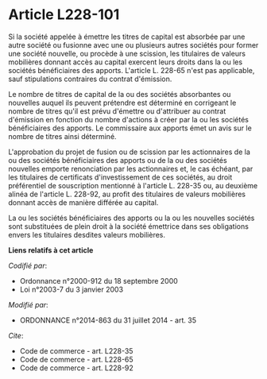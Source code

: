 # Article L228-101

Si la société appelée à émettre les titres de capital est absorbée par une autre société ou fusionne avec une ou plusieurs
autres sociétés pour former une société nouvelle, ou procède à une scission, les titulaires de valeurs mobilières donnant
accès au capital exercent leurs droits dans la ou les sociétés bénéficiaires des apports. L'article L. 228-65 n'est pas
applicable, sauf stipulations contraires du contrat d'émission. 

Le nombre de titres de capital de la ou des sociétés absorbantes ou nouvelles auquel ils peuvent prétendre est déterminé en
corrigeant le nombre de titres qu'il est prévu d'émettre ou d'attribuer au contrat d'émission en fonction du nombre d'actions
à créer par la ou les sociétés bénéficiaires des apports. Le commissaire aux apports émet un avis sur le nombre de titres
ainsi déterminé. 

L'approbation du projet de fusion ou de scission par les actionnaires de la ou des sociétés bénéficiaires des apports ou de
la ou des sociétés nouvelles emporte renonciation par les actionnaires et, le cas échéant, par les titulaires de certificats
d'investissement de ces sociétés, au droit préférentiel de souscription mentionné à l'article L. 228-35 ou, au deuxième
alinéa de l'article L. 228-92, au profit des titulaires de valeurs mobilières donnant accès de manière différée au capital. 

La ou les sociétés bénéficiaires des apports ou la ou les nouvelles sociétés sont substituées de plein droit à la société
émettrice dans ses obligations envers les titulaires desdites valeurs mobilières.

**Liens relatifs à cet article**

_Codifié par_:

  - Ordonnance n°2000-912 du 18 septembre 2000
  - Loi n°2003-7 du 3 janvier 2003

_Modifié par_:

  - ORDONNANCE n°2014-863 du 31 juillet 2014 - art. 35

_Cite_:

  - Code de commerce - art. L228-35
  - Code de commerce - art. L228-65
  - Code de commerce - art. L228-92
